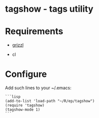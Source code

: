 # tagshow - tags utility


Requirements
============

- [grizzl][1]

- cl


Configure
=========

Add such lines to your ~/.emacs:

    ```lisp
    (add-to-list 'load-path "~/R/ep/tagshow")
    (require 'tagshow)
    (tagshow-mode 1)
    ```

[1]: http://github.com/d11wtq/grizzl
